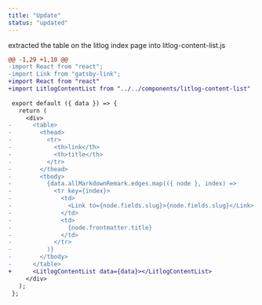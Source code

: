 ```yaml
---
title: "Update"
status: "updated"
---
```

extracted the table on <litlog-link to="/files/src/pages/litlog/index.js">the litlog index page</litlog-link> into <litlog-link to="/files/src/components/litlog-content-list.js">litlog-content-list.js</litlog-link>
```diff
@@ -1,29 +1,10 @@
-import React from "react";
-import Link from "gatsby-link";
+import React from "react"
+import LitlogContentList from "../../components/litlog-content-list"
 
 export default ({ data }) => {
   return (
     <div>
-      <table>
-        <thead>
-          <tr>
-            <th>link</th>
-            <th>title</th>
-          </tr>
-        </thead>
-        <tbody>
-          {data.allMarkdownRemark.edges.map(({ node }, index) =>
-            <tr key={index}>
-              <td>
-                <Link to={node.fields.slug}>{node.fields.slug}</Link>
-              </td>
-              <td>
-                {node.frontmatter.title}
-              </td>
-            </tr>
-          )}
-        </tbody>
-      </table>
+      <LitlogContentList data={data}></LitlogContentList>
     </div>
   );
 };
```